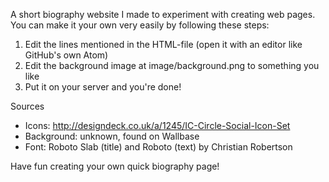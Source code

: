 A short biography website I made to experiment with creating web pages. You can make it your own very easily by following these steps:

1. Edit the lines mentioned in the HTML-file (open it with an editor like GitHub's own Atom)
2. Edit the background image at image/background.png to something you like
3. Put it on your server and you're done!

Sources
- Icons: http://designdeck.co.uk/a/1245/IC-Circle-Social-Icon-Set
- Background: unknown, found on Wallbase
- Font: Roboto Slab (title) and Roboto (text) by Christian Robertson

Have fun creating your own quick biography page!
